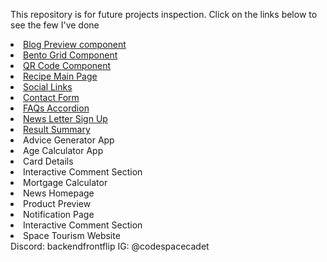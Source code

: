 This repository is for future projects inspection. Click on the links below to see the few I've done
<li><a href="https://backendfrontflip.github.io/spacecadetio/BPC-main/">Blog Preview component</a></li>
<li><a href="https://backendfrontflip.github.io/spacecadetio/Bentogrid/bento.html">Bento Grid Component</a></li>
<li><a href="https://backendfrontflip.github.io/spacecadetio/QCS/mobile.html">QR Code Component</a></li>
<li><a href="https://backendfrontflip.github.io/spacecadetio/Recipe-mainpage/recipe.html">Recipe Main Page</a></li>
<li><a href="https://backendfrontflip.github.io/spacecadetio/Socials/socials.html">Social Links</a></li>
<li><a href="https://backendfrontflip.github.io/spacecadetio/contact-form/contactform.html">Contact Form</a></li>
<li><a href="https://backendfrontflip.github.io/spacecadetio/faq-accordion-main/accordion.html">FAQs Accordion</a></li>
<li><a href="https://backendfrontflip.github.io/spacecadetio/newsletter-sign-up/index.html">News Letter Sign Up</a></li>
<li><a href="https://backendfrontflip.github.io/spacecadetio/result-summary/index.html">Result Summary</a></li>
<li><a href="https://backendfrontflip.github.io/spacecadetio/advice-generator-app-main/index.html"></a>Advice Generator App</li>
<li><a href="https://backendfrontflip.github.io/spacecadetio/age-calculator-app-main/agecalc.html"></a>Age Calculator App</li>
<li><a href="https://backendfrontflip.github.io/spacecadetio/card-details/card.html"></a>Card Details</li>
<li><a href="https://backendfrontflip.github.io/spacecadetio/interactive-comments-section-main/index.html"></a>Interactive Comment Section</li>
<li><a href="https://backendfrontflip.github.io/spacecadetio/mortgage-calculator/mortgagecalc.html"></a>Mortgage Calculator</li>
<li><a href="https://backendfrontflip.github.io/spacecadetio/news-homepage/newshome.html"></a>News Homepage</li>
<li><a href="https://backendfrontflip.github.io/spacecadetio/product-preview/pro.html"></a>Product Preview</li>
<li><a href="https://backendfrontflip.github.io/spacecadetio/notifications-page-main/notifs.html"></a>Notification Page</li>
<li><a href="https://backendfrontflip.github.io/spacecadetio/interactive-comments-section-main/index.html"></a>Interactive Comment Section</li>
<li><a href="https://backendfrontflip.github.io/space-tourism-website/"></a>Space Tourism Website</li>
Discord: backendfrontflip
IG: @codespacecadet
